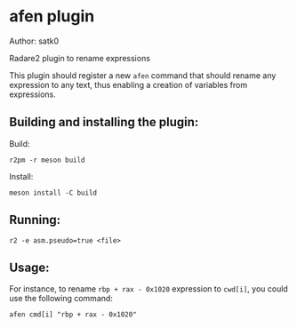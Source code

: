 # afen plugin

Author: satk0

Radare2 plugin to rename expressions

This plugin should register a new `afen` command that should rename any expression
to any text, thus enabling a creation of variables from expressions.

## Building and installing the plugin:

Build:

    r2pm -r meson build

Install:

    meson install -C build

## Running:

    r2 -e asm.pseudo=true <file>

## Usage:

For instance, to rename `rbp + rax - 0x1020` expression to `cwd[i]`, you could use the following command:

    afen cmd[i] "rbp + rax - 0x1020"
